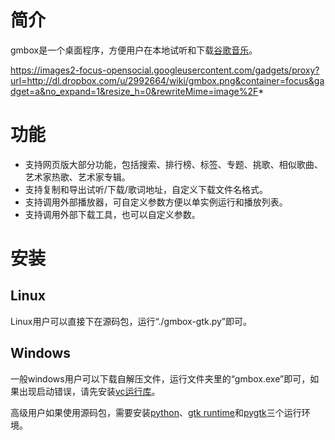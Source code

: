 # 简介 #

gmbox是一个桌面程序，方便用户在本地试听和下载[谷歌音乐](http://www.google.cn/music/homepage)。

https://images2-focus-opensocial.googleusercontent.com/gadgets/proxy?url=http://dl.dropbox.com/u/2992664/wiki/gmbox.png&container=focus&gadget=a&no_expand=1&resize_h=0&rewriteMime=image%2F*

# 功能 #

  * 支持网页版大部分功能，包括搜索、排行榜、标签、专题、挑歌、相似歌曲、艺术家热歌、艺术家专辑。
  * 支持复制和导出试听/下载/歌词地址，自定义下载文件名格式。
  * 支持调用外部播放器，可自定义参数方便以单实例运行和播放列表。
  * 支持调用外部下载工具，也可以自定义参数。

# 安装 #

## Linux ##

Linux用户可以直接下在源码包，运行“./gmbox-gtk.py”即可。

## Windows ##

一般windows用户可以下载自解压文件，运行文件夹里的“gmbox.exe”即可，如果出现启动错误，请先安装[vc运行库](http://www.microsoft.com/downloads/details.aspx?displaylang=zh-cn&FamilyID=9b2da534-3e03-4391-8a4d-074b9f2bc1bf)。

高级用户如果使用源码包，需要安装[python](http://www.python.org/)、[gtk runtime](http://gtk-win.sourceforge.net/home/index.php/en/Home)和[pygtk](http://www.pygtk.org/)三个运行环境。